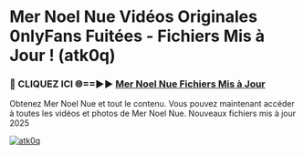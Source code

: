 # Mer Noel Nue Vidéos Originales 0nlyFans Fuitées - Fichiers Mis à Jour ! (atk0q)

<h3>🔴 CLIQUEZ ICI 🌐==►► <a href="https://tinyurl.com/2pmr4ezf" rel="nofollow">Mer Noel Nue Fichiers Mis à Jour</a></h3>

Obtenez Mer Noel Nue et tout le contenu. Vous pouvez maintenant accéder à toutes les vidéos et photos de Mer Noel Nue. Nouveaux fichiers mis à jour 2025

[![atk0q](https://i.imgur.com/6SNvagu.gif)](https://tinyurl.com/2pmr4ezf)
